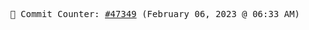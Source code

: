 <p align="center">
    <samp>
        📮 Commit Counter: <a href="https://github.com/Javascript-void0/Javascript-void0/commits/main">#47349</a> (February 06, 2023 @ 06:33 AM)
    </samp>
</p>